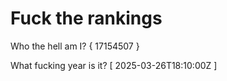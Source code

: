 # Fuck the rankings

Who the hell am I?
{ 17154507 }

What fucking year is it?
[ 2025-03-26T18:10:00Z ]
